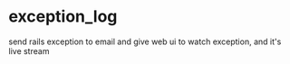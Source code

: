 exception_log
=============

send rails exception to email and give web ui to watch exception, and it's live stream